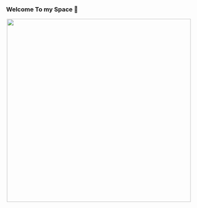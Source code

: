 ### Welcome To my Space  👋


<div id="header" align="center">
  <img src="https://i.pinimg.com/564x/7a/96/d2/7a96d2ffa619148fe3f6bfb32c6ad744.jpg" width="500"/>
</div>

